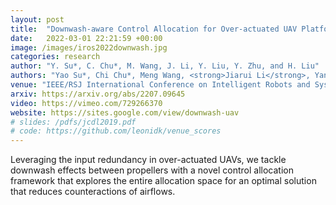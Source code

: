 ```yaml
---
layout: post
title:  "Downwash-aware Control Allocation for Over-actuated UAV Platforms"
date:   2022-03-01 22:21:59 +00:00
image: /images/iros2022downwash.jpg
categories: research
author: "Y. Su*, C. Chu*, M. Wang, J. Li, Y. Liu, Y. Zhu, and H. Liu"
authors: "Yao Su*, Chi Chu*, Meng Wang, <strong>Jiarui Li</strong>, Yang Liu, Yixin Zhu, and Hangxin Liu"
venue: "IEEE/RSJ International Conference on Intelligent Robots and Systems (IROS)"
arxiv: https://arxiv.org/abs/2207.09645
video: https://vimeo.com/729266370
website: https://sites.google.com/view/downwash-uav
# slides: /pdfs/jcdl2019.pdf
# code: https://github.com/leonidk/venue_scores
---
```

Leveraging the input redundancy in over-actuated UAVs, we tackle downwash effects between propellers with a novel control allocation framework that explores the entire allocation space for an optimal solution that reduces counteractions of airflows.